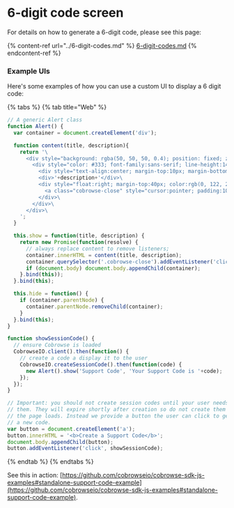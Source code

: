 # 6-digit code screen

For details on how to generate a 6-digit code, please see this page:

{% content-ref url="../6-digit-codes.md" %}
[6-digit-codes.md](../6-digit-codes.md)
{% endcontent-ref %}

### Example UIs

Here's some examples of how you can use a custom UI to display a 6 digit code:

{% tabs %}
{% tab title="Web" %}
```javascript
// A generic Alert class
function Alert() {
  var container = document.createElement('div');

  function content(title, description){
    return '\
      <div style="background: rgba(50, 50, 50, 0.4); position: fixed; z-index: 2147483647; bottom: 0; top: 0; left: 0; right: 0">\
        <div style="color: #333; font-family:sans-serif; line-height:140%; position:fixed; padding:25px; background:white; border-radius:15px; z-index:2147483647; top:50px; left:50%; width:75%; max-width:350px; transform:translateX(-50%); box-shadow:0px 0px 15px #33333322;">\
          <div style="text-align:center; margin-top:10px; margin-bottom:20px"><b>'+title+'</b></div>\
          <div>'+description+'</div>\
          <div style="float:right; margin-top:40px; color:rgb(0, 122, 255);">\
            <a class="cobrowse-close" style="cursor:pointer; padding:10px;">Close</a>\
          </div>\
        </div>\
      </div>\
    ';
  }

  this.show = function(title, description) {
    return new Promise(function(resolve) {
      // always replace content to remove listeners;
      container.innerHTML = content(title, description);
      container.querySelector('.cobrowse-close').addEventListener('click', function(){ resolve(true); this.hide() }.bind(this));
      if (document.body) document.body.appendChild(container);
    }.bind(this));
  }.bind(this);

  this.hide = function() {
    if (container.parentNode) {
      container.parentNode.removeChild(container);
    }
  }.bind(this);
}

function showSessionCode() {
  // ensure Cobrowse is loaded
  CobrowseIO.client().then(function() {
    // create a code a display it to the user
    CobrowseIO.createSessionCode().then(function(code) {
      new Alert().show('Support Code', 'Your Support Code is '+code);
    });
  });
}

// Important: you should not create session codes until your user needs
// them. They will expire shortly after creation so do not create them when
// the page loads. Instead we provide a button the user can click to generate
// a new code.
var button = document.createElement('a');
button.innerHTML = '<b>Create a Support Code</b>';
document.body.appendChild(button);
button.addEventListener('click', showSessionCode);

```
{% endtab %}
{% endtabs %}

See this in action: [https://github.com/cobrowseio/cobrowse-sdk-js-examples#standalone-support-code-example](https://github.com/cobrowseio/cobrowse-sdk-js-examples#standalone-support-code-example).
